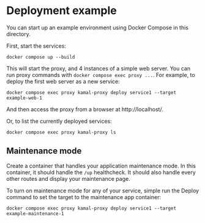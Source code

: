 # Deployment example

You can start up an example environment using Docker Compose in this directory.

First, start the services:

    docker compose up --build

This will start the proxy, and 4 instances of a simple web server. You can run
proxy commands with `docker compose exec proxy ...`. For example, to deploy the
first web server as a new service:

    docker compose exec proxy kamal-proxy deploy service1 --target example-web-1

And then access the proxy from a browser at http://localhost/.

Or, to list the currently deployed services:

    docker compose exec proxy kamal-proxy ls

## Maintenance mode

Create a container that handles your application maintenance mode. In this
container, it should handle the `/up` healthcheck. It should also handle every
other routes and display your maintenance page.

To turn on maintenance mode for any of your service, simple run the Deploy
command to set the target to the maintenance app container:

    docker compose exec proxy kamal-proxy deploy service1 --target example-maintenance-1
